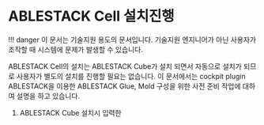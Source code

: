 
# ABLESTACK Cell 설치진행
!!! danger
    이 문서는 기술지원 용도의 문서입니다. 기술지원 엔지니어가 아닌 사용자가 조작할 때 시스템에 문제가 발생할 수 있습니다.

ABLESTACK Cell의 설치는 ABLESTACK Cube가 설치 되면서 자동으로 설치가 되므로 사용자가 별도의 설치를 진행할 필요는 없습니다.
이 문서에서는 cockpit plugin ABLESTACK을 이용한 ABLESTACK Glue, Mold 구성을 위한 사전 준비 작업에 대하여 설명을 하고 있습니다.

1. ABLESTACK Cube 설치시 입력한
